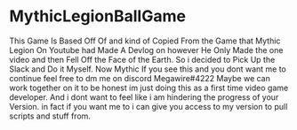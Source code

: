 # MythicLegionBallGame

This Game Is Based Off Of and kind of Copied From the Game that Mythic Legion On Youtube had Made A Devlog on however He Only Made the one video and then Fell Off the Face of the Earth. So i decided to Pick Up the Slack and Do it Myself. Now Mythic If you see this and you dont want me to continue feel free to dm me on discord  Megawire#4222 Maybe we can work together on it to be honest im just doing this as a first time video game developer. And i dont want to feel like i am hindering the progress of your Version. in fact if you want me to i can give you access to my version to pull scripts and stuff from.
